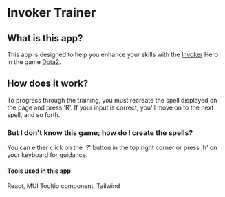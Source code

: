# Invoker Trainer

## What is this app?
This app is designed to help you enhance your skills with the [Invoker](https://www.dota2.com/hero/invoker) Hero in the game [Dota2](https://www.dota2.com/home).

## How does it work?
To progress through the training, you must recreate the spell displayed on the page and press 'R'. If your input is correct, you'll move on to the next spell, and so forth.

### But I don't know this game; how do I create the spells?
You can either click on the '?' button in the top right corner or press 'h' on your keyboard for guidance.

#### Tools used in this app
React, MUI Tooltio component, Tailwind
